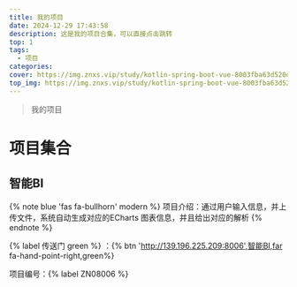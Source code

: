 ```yaml
---
title: 我的项目
date: 2024-12-29 17:43:58
description: 这是我的项目合集，可以直接点击跳转
top: 1
tags:
  - 项目
categories:
cover: https://img.znxs.vip/study/kotlin-spring-boot-vue-8003fba63d520d91910588170c034e8707f3b18bbd0af1271aa649659c417905.png
top_img: https://img.znxs.vip/study/kotlin-spring-boot-vue-8003fba63d520d91910588170c034e8707f3b18bbd0af1271aa649659c417905.png
---
```




> 我的项目

# 项目集合



## 智能BI

{% note blue 'fas fa-bullhorn' modern %}
项目介绍：通过用户输入信息，并上传文件，系统自动生成对应的ECharts 图表信息，并且给出对应的解析
{% endnote %}

{% label 传送门 green %} ：{% btn 'http://139.196.225.209:8006',智能BI,far fa-hand-point-right,green%}

项目编号：{% label ZN08006  %} 





